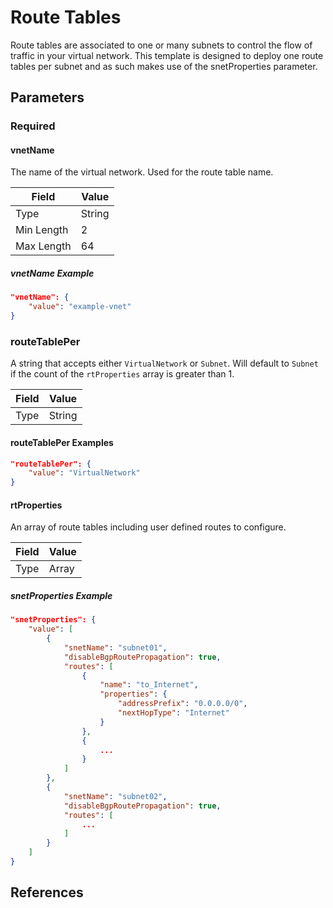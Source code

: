# Route Tables

Route tables are associated to one or many subnets to control the flow of traffic in your virtual network. This template is designed to deploy one route tables per subnet and as such makes use of the snetProperties parameter.

## Parameters

### Required

#### vnetName

The name of the virtual network. Used for the route table name.

| Field | Value   |
| ----- | ------  |
| Type  | String  |
| Min Length | 2  |
| Max Length | 64 |

##### vnetName Example

```json
"vnetName": {
    "value": "example-vnet"
}
```

### routeTablePer

A string that accepts either `VirtualNetwork` or `Subnet`. Will default to `Subnet` if the count of the `rtProperties` array is greater than 1.

| Field | Value |
| ----- | ----- |
| Type  | String |

#### routeTablePer Examples

```json
"routeTablePer": {
    "value": "VirtualNetwork"
}
```

#### rtProperties

An array of route tables including user defined routes to configure.

| Field | Value  |
| ----- | -----  |
| Type  | Array  |

##### snetProperties Example

```json
"snetProperties": {
    "value": [
        {
            "snetName": "subnet01",
            "disableBgpRoutePropagation": true,
            "routes": [
                {
                    "name": "to_Internet",
                    "properties": {
                        "addressPrefix": "0.0.0.0/0",
                        "nextHopType": "Internet"
                    }
                },
                {
                    ...
                }
            ]
        },
        {
            "snetName": "subnet02",
            "disableBgpRoutePropagation": true,
            "routes": [
                ...
            ]
        }
    ]
}
```

## References
